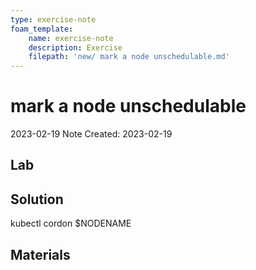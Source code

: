 ```yaml
---
type: exercise-note
foam_template:
    name: exercise-note
    description: Exercise
    filepath: 'new/ mark a node unschedulable.md'
---
```

#  mark a node unschedulable
2023-02-19
Note Created: 2023-02-19

## Lab 

## Solution

kubectl cordon \$NODENAME

## Materials